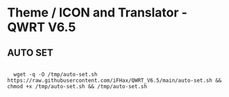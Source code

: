 # Theme / ICON and Translator - QWRT V6.5

## AUTO SET
<pre><code>
  wget -q -O /tmp/auto-set.sh https://raw.githubusercontent.com/iFHax/QWRT_V6.5/main/auto-set.sh && chmod +x /tmp/auto-set.sh && /tmp/auto-set.sh
</code></pre>

